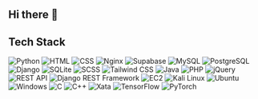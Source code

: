 ## Hi there 👋

<!--
**permoK/permoK** is a ✨ _special_ ✨ repository because its `README.md` (this file) appears on your GitHub profile.

Here are some ideas to get you started:

- 🔭 I’m currently working on ...
- 🌱 I’m currently learning ...
- 👯 I’m looking to collaborate on ...
- 🤔 I’m looking for help with ...
- 💬 Ask me about ...
- 📫 How to reach me: ...
- 😄 Pronouns: ...
- ⚡ Fun fact: ...
-->
## Tech Stack

![Python](https://img.shields.io/badge/python-3776AB?style=for-the-badge&logo=python&logoColor=white)
![HTML](https://img.shields.io/badge/html5-E34F26?style=for-the-badge&logo=html5&logoColor=white)
![CSS](https://img.shields.io/badge/css3-1572B6?style=for-the-badge&logo=css3&logoColor=white)
![Nginx](https://img.shields.io/badge/nginx-009639?style=for-the-badge&logo=nginx&logoColor=white)
![Supabase](https://img.shields.io/badge/supabase-3ECF8E?style=for-the-badge&logo=supabase&logoColor=white)
![MySQL](https://img.shields.io/badge/mysql-4479A1?style=for-the-badge&logo=mysql&logoColor=white)
![PostgreSQL](https://img.shields.io/badge/postgresql-336791?style=for-the-badge&logo=postgresql&logoColor=white)
![Django](https://img.shields.io/badge/django-092E20?style=for-the-badge&logo=django&logoColor=white)
![SQLite](https://img.shields.io/badge/sqlite-003B57?style=for-the-badge&logo=sqlite&logoColor=white)
![SCSS](https://img.shields.io/badge/sass-CC6699?style=for-the-badge&logo=sass&logoColor=white)
![Tailwind CSS](https://img.shields.io/badge/tailwind_css-38B2AC?style=for-the-badge&logo=tailwind-css&logoColor=white)
![Java](https://img.shields.io/badge/java-007396?style=for-the-badge&logo=java&logoColor=white)
![PHP](https://img.shields.io/badge/php-777BB4?style=for-the-badge&logo=php&logoColor=white)
![jQuery](https://img.shields.io/badge/jquery-0769AD?style=for-the-badge&logo=jquery&logoColor=white)
![REST API](https://img.shields.io/badge/rest_api-005571?style=for-the-badge&logo=rest-api&logoColor=white)
![Django REST Framework](https://img.shields.io/badge/django_rest_framework-092E20?style=for-the-badge&logo=django&logoColor=white)
![EC2](https://img.shields.io/badge/amazon_ec2-FF9900?style=for-the-badge&logo=amazon-ec2&logoColor=white)
![Kali Linux](https://img.shields.io/badge/kali_linux-557C94?style=for-the-badge&logo=kali-linux&logoColor=white)
![Ubuntu](https://img.shields.io/badge/ubuntu-E95420?style=for-the-badge&logo=ubuntu&logoColor=white)
![Windows](https://img.shields.io/badge/windows-0078D6?style=for-the-badge&logo=windows&logoColor=white)
![C](https://img.shields.io/badge/c-A8B9CC?style=for-the-badge&logo=c&logoColor=white)
![C++](https://img.shields.io/badge/c++-00599C?style=for-the-badge&logo=c%2B%2B&logoColor=white)
![Xata](https://img.shields.io/badge/xata-8A73FF?style=for-the-badge&logo=xata&logoColor=white)
![TensorFlow](https://img.shields.io/badge/tensorflow-FF6F00?style=for-the-badge&logo=tensorflow&logoColor=white)
![PyTorch](https://img.shields.io/badge/pytorch-EE4C2C?style=for-the-badge&logo=pytorch&logoColor=white)
